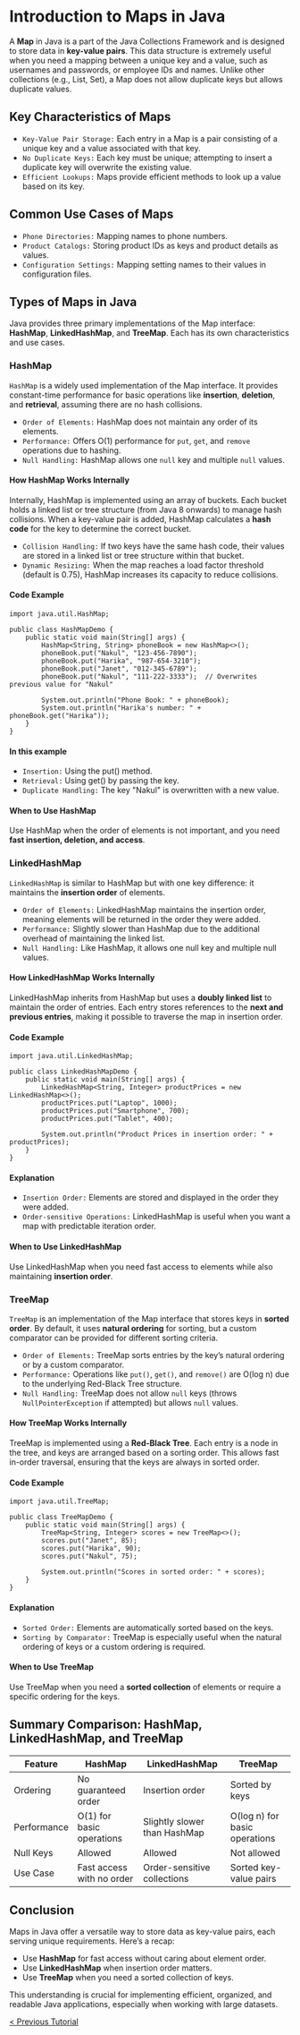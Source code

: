 # Introduction to Maps in Java
A **Map** in Java is a part of the Java Collections Framework and is designed to store data in **key-value pairs**. This data structure is extremely useful when you need a mapping between a unique key and a value, such as usernames and passwords, or employee IDs and names. Unlike other collections (e.g., List, Set), a Map does not allow duplicate keys but allows duplicate values.

## Key Characteristics of Maps
* `Key-Value Pair Storage:` Each entry in a Map is a pair consisting of a unique key and a value associated with that key.
* `No Duplicate Keys:` Each key must be unique; attempting to insert a duplicate key will overwrite the existing value.
* `Efficient Lookups:` Maps provide efficient methods to look up a value based on its key.

## Common Use Cases of Maps
* `Phone Directories:` Mapping names to phone numbers.
* `Product Catalogs:` Storing product IDs as keys and product details as values.
* `Configuration Settings:` Mapping setting names to their values in configuration files.

## Types of Maps in Java
Java provides three primary implementations of the Map interface: **HashMap**, **LinkedHashMap**, and **TreeMap**. Each has its own characteristics and use cases.

### HashMap
`HashMap` is a widely used implementation of the Map interface. It provides constant-time performance for basic operations like **insertion**, **deletion**, and **retrieval**, assuming there are no hash collisions.

* `Order of Elements:` HashMap does not maintain any order of its elements.
* `Performance:` Offers O(1) performance for `put`, `get`, and `remove` operations due to hashing.
* `Null Handling:` HashMap allows one `null` key and multiple `null` values.

#### How HashMap Works Internally
Internally, HashMap is implemented using an array of buckets. Each bucket holds a linked list or tree structure (from Java 8 onwards) to manage hash collisions. When a key-value pair is added, HashMap calculates a **hash code** for the key to determine the correct bucket.

* `Collision Handling:` If two keys have the same hash code, their values are stored in a linked list or tree structure within that bucket.
* `Dynamic Resizing:` When the map reaches a load factor threshold (default is 0.75), HashMap increases its capacity to reduce collisions.

#### Code Example
```
import java.util.HashMap;

public class HashMapDemo {
    public static void main(String[] args) {
        HashMap<String, String> phoneBook = new HashMap<>();
        phoneBook.put("Nakul", "123-456-7890");
        phoneBook.put("Harika", "987-654-3210");
        phoneBook.put("Janet", "012-345-6789");
        phoneBook.put("Nakul", "111-222-3333");  // Overwrites previous value for "Nakul"

        System.out.println("Phone Book: " + phoneBook);
        System.out.println("Harika's number: " + phoneBook.get("Harika"));
    }
}
```

#### In this example
* `Insertion:` Using the put() method.
* `Retrieval:` Using get() by passing the key.
* `Duplicate Handling:` The key "Nakul" is overwritten with a new value.

#### When to Use HashMap
Use HashMap when the order of elements is not important, and you need **fast insertion, deletion, and access**.

### LinkedHashMap
`LinkedHashMap` is similar to HashMap but with one key difference: it maintains the **insertion order** of elements.

* `Order of Elements:` LinkedHashMap maintains the insertion order, meaning elements will be returned in the order they were added.
* `Performance:` Slightly slower than HashMap due to the additional overhead of maintaining the linked list.
* `Null Handling:` Like HashMap, it allows one null key and multiple null values.

#### How LinkedHashMap Works Internally
LinkedHashMap inherits from HashMap but uses a **doubly linked list** to maintain the order of entries. Each entry stores references to the **next and previous entries**, making it possible to traverse the map in insertion order.

#### Code Example
```
import java.util.LinkedHashMap;

public class LinkedHashMapDemo {
    public static void main(String[] args) {
        LinkedHashMap<String, Integer> productPrices = new LinkedHashMap<>();
        productPrices.put("Laptop", 1000);
        productPrices.put("Smartphone", 700);
        productPrices.put("Tablet", 400);

        System.out.println("Product Prices in insertion order: " + productPrices);
    }
}
```

#### Explanation
* `Insertion Order:` Elements are stored and displayed in the order they were added.
* `Order-sensitive Operations:` LinkedHashMap is useful when you want a map with predictable iteration order.

#### When to Use LinkedHashMap
Use LinkedHashMap when you need fast access to elements while also maintaining **insertion order**.

### TreeMap
`TreeMap` is an implementation of the Map interface that stores keys in **sorted order**. By default, it uses **natural ordering** for sorting, but a custom comparator can be provided for different sorting criteria.

* `Order of Elements:` TreeMap sorts entries by the key’s natural ordering or by a custom comparator.
* `Performance:` Operations like `put()`, `get()`, and `remove()` are O(log n) due to the underlying Red-Black Tree structure.
* `Null Handling:` TreeMap does not allow `null` keys (throws `NullPointerException` if attempted) but allows `null` values.

#### How TreeMap Works Internally
TreeMap is implemented using a **Red-Black Tree**. Each entry is a node in the tree, and keys are arranged based on a sorting order. This allows fast in-order traversal, ensuring that the keys are always in sorted order.

#### Code Example
```
import java.util.TreeMap;

public class TreeMapDemo {
    public static void main(String[] args) {
        TreeMap<String, Integer> scores = new TreeMap<>();
        scores.put("Janet", 85);
        scores.put("Harika", 90);
        scores.put("Nakul", 75);

        System.out.println("Scores in sorted order: " + scores);
    }
}
```

#### Explanation
* `Sorted Order:` Elements are automatically sorted based on the keys.
* `Sorting by Comparator:` TreeMap is especially useful when the natural ordering of keys or a custom ordering is required.

#### When to Use TreeMap
Use TreeMap when you need a **sorted collection** of elements or require a specific ordering for the keys.

## Summary Comparison: HashMap, LinkedHashMap, and TreeMap
| Feature | HashMap | LinkedHashMap |  TreeMap  |
| ----------------|-------|-------|-----------|
|    Ordering     |  No guaranteed order  |  Insertion order  |  Sorted by keys |
|    Performance     |  O(1) for basic operations  |  Slightly slower than HashMap  |  O(log n) for basic operations  |
|    Null Keys   |  Allowed  |  Allowed  |  Not allowed  |
|    Use Case      |  Fast access with no order  |  Order-sensitive collections  |  Sorted key-value pairs  |

## Conclusion
Maps in Java offer a versatile way to store data as key-value pairs, each serving unique requirements. Here’s a recap:
* Use **HashMap** for fast access without caring about element order.
* Use **LinkedHashMap** when insertion order matters.
* Use **TreeMap** when you need a sorted collection of keys.

This understanding is crucial for implementing efficient, organized, and readable Java applications, especially when working with large datasets.

[< Previous Tutorial](https://github.com/nakulmitra/java-tutorial/blob/master/java-collections-framework/sets.md)